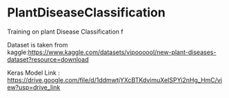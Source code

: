 # PlantDiseaseClassification
Training on plant Disease Classification  f

Dataset is taken from kaggle:https://www.kaggle.com/datasets/vipoooool/new-plant-diseases-dataset?resource=download



Keras Model Link :  https://drive.google.com/file/d/1ddmwtjYXcBTKdvimuXeISPYi2nHg_HmC/view?usp=drive_link
